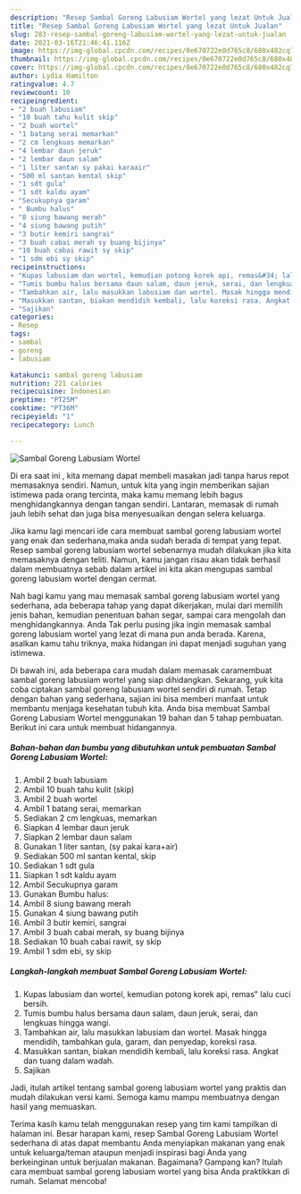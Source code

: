 ```yaml
---
description: "Resep Sambal Goreng Labusiam Wortel yang lezat Untuk Jualan"
title: "Resep Sambal Goreng Labusiam Wortel yang lezat Untuk Jualan"
slug: 283-resep-sambal-goreng-labusiam-wortel-yang-lezat-untuk-jualan
date: 2021-03-16T21:46:41.116Z
image: https://img-global.cpcdn.com/recipes/0e670722e0d765c8/680x482cq70/sambal-goreng-labusiam-wortel-foto-resep-utama.jpg
thumbnail: https://img-global.cpcdn.com/recipes/0e670722e0d765c8/680x482cq70/sambal-goreng-labusiam-wortel-foto-resep-utama.jpg
cover: https://img-global.cpcdn.com/recipes/0e670722e0d765c8/680x482cq70/sambal-goreng-labusiam-wortel-foto-resep-utama.jpg
author: Lydia Hamilton
ratingvalue: 4.7
reviewcount: 10
recipeingredient:
- "2 buah labusiam"
- "10 buah tahu kulit skip"
- "2 buah wortel"
- "1 batang serai memarkan"
- "2 cm lengkuas memarkan"
- "4 lembar daun jeruk"
- "2 lembar daun salam"
- "1 liter santan sy pakai karaair"
- "500 ml santan kental skip"
- "1 sdt gula"
- "1 sdt kaldu ayam"
- "Secukupnya garam"
- " Bumbu halus"
- "8 siung bawang merah"
- "4 siung bawang putih"
- "3 butir kemiri sangrai"
- "3 buah cabai merah sy buang bijinya"
- "10 buah cabai rawit sy skip"
- "1 sdm ebi sy skip"
recipeinstructions:
- "Kupas labusiam dan wortel, kemudian potong korek api, remas&#34; lalu cuci bersih."
- "Tumis bumbu halus bersama daun salam, daun jeruk, serai, dan lengkuas hingga wangi."
- "Tambahkan air, lalu masukkan labusiam dan wortel. Masak hingga mendidih, tambahkan gula, garam, dan penyedap, koreksi rasa."
- "Masukkan santan, biakan mendidih kembali, lalu koreksi rasa. Angkat dan tuang dalam wadah."
- "Sajikan"
categories:
- Resep
tags:
- sambal
- goreng
- labusiam

katakunci: sambal goreng labusiam 
nutrition: 221 calories
recipecuisine: Indonesian
preptime: "PT25M"
cooktime: "PT36M"
recipeyield: "1"
recipecategory: Lunch

---
```



![Sambal Goreng Labusiam Wortel](https://img-global.cpcdn.com/recipes/0e670722e0d765c8/680x482cq70/sambal-goreng-labusiam-wortel-foto-resep-utama.jpg)

Di era  saat ini , kita memang dapat membeli masakan jadi tanpa harus repot memasaknya sendiri. Namun, untuk kita yang ingin memberikan sajian istimewa pada orang tercinta, maka kamu memang lebih bagus menghidangkannya dengan tangan sendiri. Lantaran, memasak di rumah jauh lebih sehat dan juga bisa menyesuaikan dengan selera keluarga.

Jika kamu lagi mencari ide cara membuat sambal goreng labusiam wortel yang enak dan sederhana,maka anda sudah berada di tempat yang tepat. Resep sambal goreng labusiam wortel  sebenarnya mudah dilakukan jika kita memasaknya dengan teliti. Namun, kamu jangan risau akan tidak berhasil dalam membuatnya 
sebab dalam artikel ini kita akan mengupas sambal goreng labusiam wortel dengan cermat.  



Nah bagi kamu yang mau memasak sambal goreng labusiam wortel yang sederhana, ada beberapa tahap yang dapat dikerjakan, mulai dari memilih jenis bahan, kemudian penentuan bahan segar, sampai cara mengolah dan menghidangkannya. Anda Tak perlu pusing jika ingin memasak sambal goreng labusiam wortel yang lezat di mana pun anda berada. Karena, asalkan kamu  tahu triknya, maka hidangan ini dapat menjadi suguhan yang istimewa.

Di bawah ini, ada beberapa cara mudah dalam memasak caramembuat sambal goreng labusiam wortel yang siap dihidangkan. Sekarang, yuk kita coba ciptakan sambal goreng labusiam wortel sendiri di rumah. Tetap dengan bahan yang sederhana, sajian ini bisa memberi manfaat untuk membantu menjaga kesehatan tubuh kita. Anda bisa membuat Sambal Goreng Labusiam Wortel menggunakan 19 bahan dan 5 tahap pembuatan. Berikut ini cara untuk membuat hidangannya.

<!--inarticleads1-->

##### Bahan-bahan dan bumbu yang dibutuhkan untuk pembuatan Sambal Goreng Labusiam Wortel:

1. Ambil 2 buah labusiam
1. Ambil 10 buah tahu kulit (skip)
1. Ambil 2 buah wortel
1. Ambil 1 batang serai, memarkan
1. Sediakan 2 cm lengkuas, memarkan
1. Siapkan 4 lembar daun jeruk
1. Siapkan 2 lembar daun salam
1. Gunakan 1 liter santan, (sy pakai kara+air)
1. Sediakan 500 ml santan kental, skip
1. Sediakan 1 sdt gula
1. Siapkan 1 sdt kaldu ayam
1. Ambil Secukupnya garam
1. Gunakan  Bumbu halus:
1. Ambil 8 siung bawang merah
1. Gunakan 4 siung bawang putih
1. Ambil 3 butir kemiri, sangrai
1. Ambil 3 buah cabai merah, sy buang bijinya
1. Sediakan 10 buah cabai rawit, sy skip
1. Ambil 1 sdm ebi, sy skip




<!--inarticleads2-->

##### Langkah-langkah membuat Sambal Goreng Labusiam Wortel:

1. Kupas labusiam dan wortel, kemudian potong korek api, remas&#34; lalu cuci bersih.
1. Tumis bumbu halus bersama daun salam, daun jeruk, serai, dan lengkuas hingga wangi.
1. Tambahkan air, lalu masukkan labusiam dan wortel. Masak hingga mendidih, tambahkan gula, garam, dan penyedap, koreksi rasa.
1. Masukkan santan, biakan mendidih kembali, lalu koreksi rasa. Angkat dan tuang dalam wadah.
1. Sajikan




Jadi, itulah artikel tentang  sambal goreng labusiam wortel  yang praktis dan mudah dilakukan versi kami. Semoga kamu mampu membuatnya dengan hasil yang memuaskan. 

Terima kasih kamu telah menggunakan resep yang tim kami tampilkan di halaman ini. Besar harapan kami, resep  Sambal Goreng Labusiam Wortel sederhana di atas dapat membantu Anda menyiapkan makanan yang enak untuk keluarga/teman ataupun menjadi inspirasi bagi Anda yang berkeinginan untuk berjualan makanan. Bagaimana? Gampang kan? Itulah cara membuat sambal goreng labusiam wortel yang bisa Anda praktikkan di rumah. Selamat mencoba!

